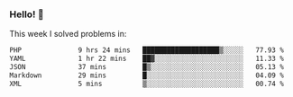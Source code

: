 ### Hello! 👋

This week I solved problems in:

<!--START_SECTION:waka-->

```txt
PHP              9 hrs 24 mins   ███████████████████▒░░░░░   77.93 %
YAML             1 hr 22 mins    ██▓░░░░░░░░░░░░░░░░░░░░░░   11.33 %
JSON             37 mins         █▒░░░░░░░░░░░░░░░░░░░░░░░   05.13 %
Markdown         29 mins         █░░░░░░░░░░░░░░░░░░░░░░░░   04.09 %
XML              5 mins          ▒░░░░░░░░░░░░░░░░░░░░░░░░   00.74 %
```

<!--END_SECTION:waka-->
